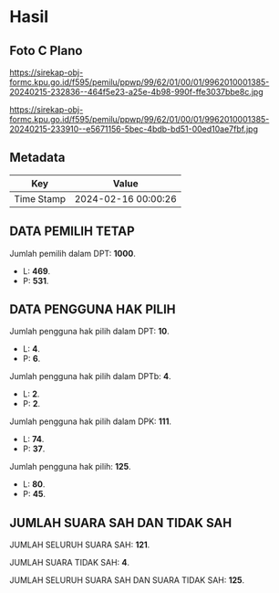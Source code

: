 # Hasil

## Foto C Plano

https://sirekap-obj-formc.kpu.go.id/f595/pemilu/ppwp/99/62/01/00/01/9962010001385-20240215-232836--464f5e23-a25e-4b98-990f-ffe3037bbe8c.jpg

https://sirekap-obj-formc.kpu.go.id/f595/pemilu/ppwp/99/62/01/00/01/9962010001385-20240215-233910--e5671156-5bec-4bdb-bd51-00ed10ae7fbf.jpg


## Metadata

| Key        | Value               |
| ---------- | ------------------- |
| Time Stamp | 2024-02-16 00:00:26 |


## DATA PEMILIH TETAP

Jumlah pemilih dalam DPT: **1000**.
 * L: **469**.
 * P: **531**.

## DATA PENGGUNA HAK PILIH

Jumlah pengguna hak pilih dalam DPT: **10**.
 * L: **4**.
 * P: **6**.

Jumlah pengguna hak pilih dalam DPTb: **4**.
 * L: **2**.
 * P: **2**.

Jumlah pengguna hak pilih dalam DPK: **111**.
 * L: **74**.
 * P: **37**.

Jumlah pengguna hak pilih: **125**.
 * L: **80**.
 * P: **45**.

## JUMLAH SUARA SAH DAN TIDAK SAH

JUMLAH SELURUH SUARA SAH: **121**.

JUMLAH SUARA TIDAK SAH: **4**.

JUMLAH SELURUH SUARA SAH DAN SUARA TIDAK SAH: **125**.


